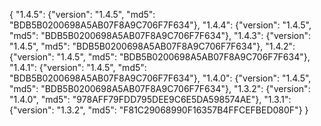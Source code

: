 {
  "1.4.5": {"version": "1.4.5", "md5": "BDB5B0200698A5AB07F8A9C706F7F634"},
  "1.4.4": {"version": "1.4.5", "md5": "BDB5B0200698A5AB07F8A9C706F7F634"},
  "1.4.3": {"version": "1.4.5", "md5": "BDB5B0200698A5AB07F8A9C706F7F634"},
  "1.4.2": {"version": "1.4.5", "md5": "BDB5B0200698A5AB07F8A9C706F7F634"},
  "1.4.1": {"version": "1.4.5", "md5": "BDB5B0200698A5AB07F8A9C706F7F634"},
  "1.4.0": {"version": "1.4.5", "md5": "BDB5B0200698A5AB07F8A9C706F7F634"},
  "1.3.2": {"version": "1.4.0", "md5": "978AFF79FDD795DEE9C6E5DA598574AE"},
  "1.3.1": {"version": "1.3.2", "md5": "F81C29068990F16357B4FFCEFBED080F"}
}
